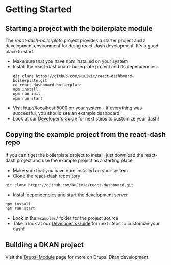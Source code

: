 # Getting Started

## Starting a project with the boilerplate module
The *react-dash-boilerplate* project provides a starter project and a development environment for doing react-dash development. It's a good place to start.

* Make sure that you have npm installed on your system
* Install the react-dashboard-boilerplate project and its dependencies:
  ```
  git clone https://github.com/NuCivic/react-dashboard-boilerplate.git
  cd react-dashboard-boilerplate
  npm install
  npm run init
  npm run start
  ```
* Visit http://localhost:5000 on your system - if everything was successful, you should see an example dashboard
* Look at our [Developer's Guide](development/index.rst) for next steps to customize your dash!

## Copying the example project from the react-dash repo
If you can't get the boilerplate project to install, just download the react-dash project and use the example project as a starting place.

* Make sure that you have npm installed on your system
* Clone the react-dash repository
```
git clone https://github.com/NuCivic/react-dashboard.git
```
* Install dependencies and start the development server
```
npm install
npm run start
```
* Look in the `examples/` folder for the project source
* Take a look at our [Developer's Guide](development/index.html) for next steps to customize your dash!

## Building a DKAN project
Visit the [Drupal Module](https://github.com/NuCivic/react_dashboard) page for more on Drupal Dkan development
